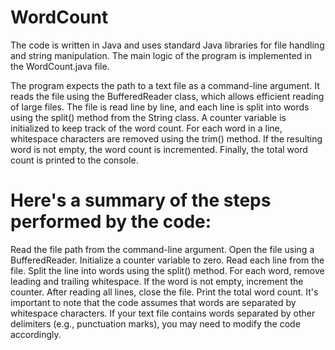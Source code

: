 # WordCount

The code is written in Java and uses standard Java libraries for file handling and string manipulation.
The main logic of the program is implemented in the WordCount.java file.

The program expects the path to a text file as a command-line argument.
It reads the file using the BufferedReader class, which allows efficient reading of large files.
The file is read line by line, and each line is split into words using the split() method from the String class.
A counter variable is initialized to keep track of the word count.
For each word in a line, whitespace characters are removed using the trim() method.
If the resulting word is not empty, the word count is incremented.
Finally, the total word count is printed to the console.

# Here's a summary of the steps performed by the code:

Read the file path from the command-line argument.
Open the file using a BufferedReader.
Initialize a counter variable to zero.
Read each line from the file.
Split the line into words using the split() method.
For each word, remove leading and trailing whitespace.
If the word is not empty, increment the counter.
After reading all lines, close the file.
Print the total word count.
It's important to note that the code assumes that words are separated by whitespace characters. If your text file contains words separated by other delimiters (e.g., punctuation marks), you may need to modify the code accordingly.


